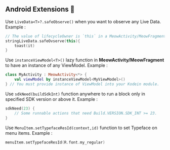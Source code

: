 ## Android Extensions 🧩

Use `LiveData<T>?.safeObserve()` when you want to observe any Live Data. Example : 

```kotlin
// The value of lifecycleOwner is `this` in a MeowActivity/MeowFragment 
stringLiveData.safeOvserve(this){
	toast(it)
}
```

Use `instanceViewModel<T>()` lazy function  in **MeowActivity/MeowFragment** to have an instance of any ViewModel. Example : 

```kotlin
class MyActivity : MeowActivity<*> {
    val viewModel by instanceViewModel<MyViewModel>()
} // You must provide instance of ViewModel into your Kodein module.
```

Use `sdkNeed(buildSdkInt)` function  anywhere to run a block only in specified SDK version or above it. Example : 

```kotlin
sdkNeed(23) {
    // Some runnable actions that need Build.VERSION.SDK_INT >= 23.
}
```

Use `MenuItem.setTypefaceResId(context,id)` function  to set Typeface on menu items. Example : 

```kotlin
menuItem.setTypefaceResId(R.font.my_regular)
```


